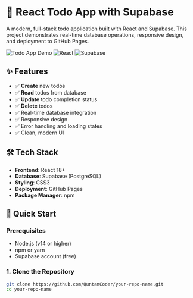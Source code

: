 # 🚀 React Todo App with Supabase

A modern, full-stack todo application built with React and Supabase. This project demonstrates real-time database operations, responsive design, and deployment to GitHub Pages.

![Todo App Demo](https://img.shields.io/badge/Demo-Live-brightgreen)
![React](https://img.shields.io/badge/React-18+-blue)
![Supabase](https://img.shields.io/badge/Supabase-Powered-green)

## ✨ Features

- ✅ **Create** new todos
- ✅ **Read** todos from database
- ✅ **Update** todo completion status
- ✅ **Delete** todos
- ✅ Real-time database integration
- ✅ Responsive design
- ✅ Error handling and loading states
- ✅ Clean, modern UI

## 🛠️ Tech Stack

- **Frontend**: React 18+
- **Database**: Supabase (PostgreSQL)
- **Styling**: CSS3
- **Deployment**: GitHub Pages
- **Package Manager**: npm

## 🚀 Quick Start

### Prerequisites

- Node.js (v14 or higher)
- npm or yarn
- Supabase account (free)

### 1. Clone the Repository

```bash
git clone https://github.com/QuntamCoder/your-repo-name.git
cd your-repo-name

